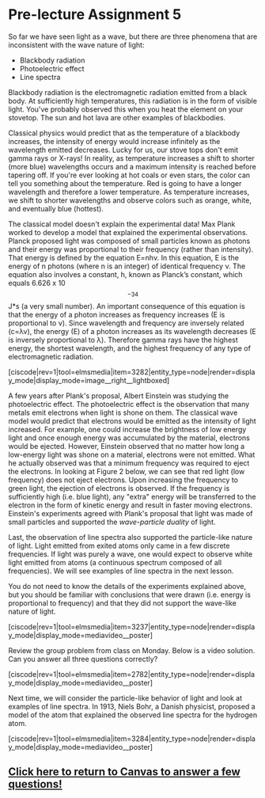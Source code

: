 # Pre-lecture Assignment 5

So far we have seen light as a wave, but there are three phenomena that are inconsistent with the wave nature of light:

* Blackbody radiation
* Photoelectric effect
* Line spectra

Blackbody radiation is the electromagnetic radiation emitted from a black body. At sufficiently high temperatures, this radiation is in the form of visible light. You've probably observed this when you heat the element on your stovetop. The sun and hot lava are other examples of blackbodies.

Classical physics would predict that as the temperature of a blackbody increases, the intensity of energy would increase infinitely as the wavelength emitted decreases. Lucky for us, our stove tops don't emit gamma rays or X-rays! In reality, as temperature increases a shift to shorter (more blue) wavelengths occurs and a maximum intensity is reached before tapering off. If you're ever looking at hot coals or even stars, the color can tell you something about the temperature. Red is going to have a longer wavelength and therefore a lower temperature. As temperature increases, we shift to shorter wavelengths and observe colors such as orange, white, and eventually blue (hottest).

The classical model doesn't explain the experimental data! Max Plank worked to develop a model that explained the experimental observations. Planck proposed light was composed of small particles known as photons and their energy was proportional to their frequency (rather than intensity). That energy is defined by the equation E=nhν. In this equation, E is the energy of n photons (where n is an integer) of identical frequency ν. The equation also involves a constant, h, known as Planck’s constant, which equals 6.626 x 10$$^{-34}$$ J\*s (a very small number). An important consequence of this equation is that the energy of a photon increases as frequency increases (E is proportional to ν). Since wavelength and frequency are inversely related (c=λν), the energy (E) of a photon increases as its wavelength decreases (E is inversely proportional to λ). Therefore gamma rays have the highest energy, the shortest wavelength, and the highest frequency of any type of electromagnetic radiation.

[ciscode|rev=1|tool=elmsmedia|item=3282|entity_type=node|render=display_mode|display_mode=image__right__lightboxed]

A few years after Plank's proposal, Albert Einstein was studying the photoelectric effect. The photoelectric effect is the observation that many metals emit electrons when light is shone on them. The classical wave model would predict that electrons would be emitted as the intensity of light increased. For example, one could increase the brightness of low energy light and once enough energy was accumulated by the material, electrons would be ejected. However, Einstein observed that no matter how long a low-energy light was shone on a material, electrons were not emitted. What he actually observed was that a minimum frequency was required to eject the electrons. In looking at Figure 2 below, we can see that red light (low frequency) does not eject electrons. Upon increasing the frequency to green light, the ejection of electrons is observed. If the frequency is sufficiently high (i.e. blue light), any "extra" energy will be transferred to the electron in the form of kinetic energy and result in faster moving electrons. Einstein's experiments agreed with Plank's proposal that light was made of small particles and supported the _wave-particle duality_ of light.

Last, the observation of line spectra also supported the particle-like nature of light. Light emitted from exited atoms only came in a few discrete frequencies. If light was purely a wave, one would expect to observe white light emitted from atoms (a continuous spectrum composed of all frequencies). We will see examples of line spectra in the next lesson.

You do not need to know the details of the experiments explained above, but you should be familiar with conclusions that were drawn (i.e. energy is proportional to frequency) and that they did not support the wave-like nature of light.

[ciscode|rev=1|tool=elmsmedia|item=3237|entity_type=node|render=display_mode|display_mode=mediavideo__poster]


Review the group problem from class on Monday.  Below is a video solution.  Can you answer all three questions correctly?

[ciscode|rev=1|tool=elmsmedia|item=2782|entity_type=node|render=display_mode|display_mode=mediavideo__poster]


Next time, we will consider the particle-like behavior of light and look at examples of line spectra.  In 1913, Niels Bohr, a Danish physicist, proposed a model of the atom that explained the observed line spectra for the hydrogen atom.

[ciscode|rev=1|tool=elmsmedia|item=3284|entity_type=node|render=display_mode|display_mode=mediavideo__poster]

## [Click here to return to Canvas to answer a few questions!](https://psu.instructure.com/courses/1881362/quizzes/3315304)